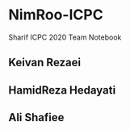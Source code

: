 # NimRoo-ICPC

Sharif ICPC 2020 Team Notebook

## Keivan Rezaei
## HamidReza Hedayati
## Ali Shafiee

